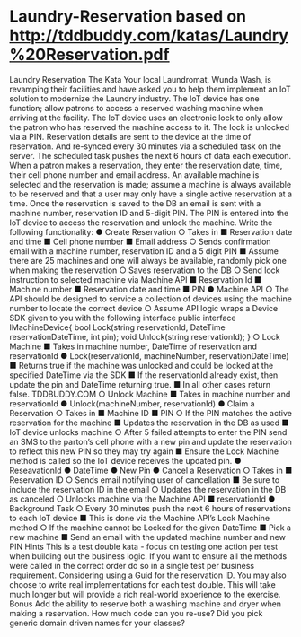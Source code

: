 # Laundry-Reservation based on http://tddbuddy.com/katas/Laundry%20Reservation.pdf 

Laundry Reservation
The Kata
Your local Laundromat, Wunda Wash, is revamping their facilities and have asked you to help them implement an
IoT solution to modernize the Laundry industry. The IoT device has one function; allow patrons to access a reserved
washing machine when arriving at the facility.
The IoT device uses an electronic lock to only allow the patron who has reserved the machine access to it. The lock is
unlocked via a PIN. Reservation details are sent to the device at the time of reservation. And re-synced every 30
minutes via a scheduled task on the server. The scheduled task pushes the next 6 hours of data each execution.
When a patron makes a reservation, they enter the reservation date, time, their cell phone number and email
address. An available machine is selected and the reservation is made; assume a machine is always available to be
reserved and that a user may only have a single active reservation at a time.
Once the reservation is saved to the DB an email is sent with a machine number, reservation ID and 5-digit PIN. The
PIN is entered into the IoT device to access the reservation and unlock the machine.
Write the following functionality:
● Create Reservation
○ Takes in
■ Reservation date and time
■ Cell phone number
■ Email address
○ Sends confirmation email with a machine number, reservation ID and a 5 digit PIN
■ Assume there are 25 machines and one will always be available, randomly pick one when
making the reservation
○ Saves reservation to the DB
○ Send lock instruction to selected machine via Machine API
■ Reservation Id
■ Machine number
■ Reservation date and time
■ PIN
● Machine API
○ The API should be designed to service a collection of devices using the machine number to locate the
correct device
○ Assume API logic wraps a Device SDK given to you with the following interface
public interface IMachineDevice{
bool Lock(string reservationId, DateTime reservationDateTime, int pin);
void Unlock(string reservationId);
}
○ Lock Machine
■ Takes in machine number, DateTime of reservation and reservationId
● Lock(reservationId, machineNumber, reservationDateTime)
■ Returns true if the machine was unlocked and could be locked at the specified DateTime via
the SDK
■ If the reservationId already exist, then update the pin and DateTime returning true.
■ In all other cases return false.
 TDDBUDDY.COM
○ Unlock Machine
■ Takes in machine number and reservationId
● Unlock(machineNumber, reservationId)
● Claim a Reservation
○ Takes in
■ Machine ID
■ PIN
○ If the PIN matches the active reservation for the machine
■ Updates the reservation in the DB as used
■ IoT device unlocks machine
○ After 5 failed attempts to enter the PIN send an SMS to the parton’s cell phone with a new pin and
update the reservation to reflect this new PIN so they may try again
■ Ensure the Lock Machine method is called so the IoT device receives the updated pin.
● ReseavationId
● DateTime
● New Pin
● Cancel a Reservation
○ Takes in
■ Reservation ID
○ Sends email notifying user of cancellation
■ Be sure to include the reservation ID in the email
○ Updates the reservation in the DB as canceled
○ Unlocks machine via the Machine API
■ reservationId
● Background Task
○ Every 30 minutes push the next 6 hours of reservations to each IoT device
■ This is done via the Machine API’s Lock Machine method
○ If the machine cannot be Locked for the given DateTime
■ Pick a new machine
■ Send an email with the updated machine number and new PIN
Hints
This is a test double kata - focus on testing one action per test when building out the business logic. If you want to
ensure all the methods were called in the correct order do so in a single test per business requirement.
Considering using a Guid for the reservation ID.
You may also choose to write real implementations for each test double. This will take much longer but will provide a
rich real-world experience to the exercise.
Bonus
Add the ability to reserve both a washing machine and dryer when making a reservation.
How much code can you re-use?
Did you pick generic domain driven names for your classes?
